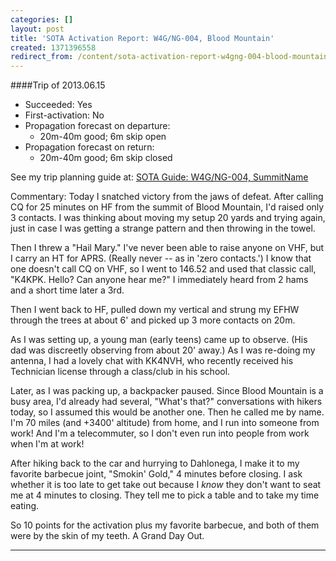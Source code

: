 ```yaml
---
categories: []
layout: post
title: 'SOTA Activation Report: W4G/NG-004, Blood Mountain'
created: 1371396558
redirect_from: /content/sota-activation-report-w4gng-004-blood-mountain
---
```

####Trip of 2013.06.15
* Succeeded: Yes
* First-activation: No
* Propagation forecast on departure:
    * 20m-40m good; 6m skip open
* Propagation forecast on return:
    * 20m-40m good; 6m skip closed

See my trip planning guide at: [SOTA Guide: W4G/NG-004, SummitName](http://k4kpk.com/content/sota-guide-w4gng-004-blood-mountain)


Commentary:
Today I snatched victory from the jaws of defeat.  After calling CQ for 25 minutes on HF from the summit of Blood Mountain, I'd raised only 3 contacts.  I was thinking about moving my setup 20 yards and trying again, just in case I was getting a strange pattern and then throwing in the towel.

Then I threw a "Hail Mary."  I've never been able to raise anyone on VHF, but I carry an HT for APRS.  (Really never -- as in 'zero contacts.')  I know that one doesn't call CQ on VHF, so I went to 146.52 and used that classic call, "K4KPK.  Hello?  Can anyone hear me?"  I immediately heard from 2 hams and a short time later a 3rd.

Then I went back to HF, pulled down my vertical and strung my EFHW through the trees at about 6' and picked up 3 more contacts on 20m.

As I was setting up, a young man (early teens) came up to observe.  (His dad was discreetly observing from about 20' away.)  As I was re-doing my antenna, I had a lovely chat with KK4NVH, who recently received his Technician license through a class/club in his school.  

Later, as I was packing up, a backpacker paused.  Since Blood Mountain is a busy area, I'd already had several, "What's that?" conversations with hikers today, so I assumed this would be another one.  Then he called me by name.  I'm 70 miles (and +3400' altitude) from home, and I run into someone from work!  And I'm a telecommuter, so I don't even run into people from work when I'm at work!

After hiking back to the car and hurrying to Dahlonega, I make it to my favorite barbecue joint, "Smokin' Gold," 4 minutes before closing.  I ask whether it is too late to get take out because I *know* they don't want to seat me at 4 minutes to closing.  They tell me to pick a table and to take my time eating.

So 10 points for the activation plus my favorite barbecue, and both of them were by the skin of my teeth.  A Grand Day Out. 

------
